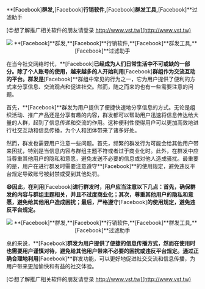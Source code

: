 **[Facebook]**群发,**[Facebook]**行销软件,**[Facebook]**群发工具,**[Facebook]**过滤助手

[😍想了解推广相关软件的朋友请登录 http://www.vst.tw](http://www.vst.tw)

 <center><img src="https://vst.tw/MP4/tuiguang/png/3.png" alt="**[Facebook]**群发,**[Facebook]**行销软件,**[Facebook]**群发工具,**[Facebook]**过滤助手"></center>

在当今社交网络时代，**[Facebook]**已经成为人们日常生活中不可或缺的一部分。除了个人账号的使用，越来越多的人开始利用**[Facebook]**群组作为交流互动的平台。群发是**[Facebook]**群组中常见的行为之一，它为用户提供了便利的方式来分享信息、交流观点和促进社交。然而，随之而来的也有一些需要注意的问题。

首先，**[Facebook]**群发为用户提供了便捷快速地分享信息的方式。无论是组织活动、推广产品还是分享有趣的内容，群发都可以帮助用户迅速将信息传达给大量的人群，起到了信息传递和交流的作用。这种便利性使得用户可以更加高效地进行社交互动和信息传播，为个人和团体带来了诸多好处。

然而，群发也需要用户注意一些问题。首先，频繁的群发行为可能会给其他用户带来困扰，特别是当信息内容与群组主题不符或者过于商业化时。此外，在群发中应当尊重其他用户的隐私和意愿，避免发送不必要的信息或对他人造成骚扰。最重要的是，用户在进行群发时需要注意遵守**[Facebook]**的使用规定，避免违反平台规定导致账号被封禁或受到其他处罚。

**😄因此，在利用**[Facebook]**进行群发时，用户应当注意以下几点：首先，确保群发的内容与群组主题相关，并且不过度商业化；其次，尊重其他用户的隐私和意愿，避免给其他用户造成困扰；最后，严格遵守**[Facebook]**的使用规定，避免违反平台规定。**

 <center><img src="https://vst.tw/MP4/tuiguang/png/8.png" alt="**[Facebook]**群发,**[Facebook]**行销软件,**[Facebook]**群发工具,**[Facebook]**过滤助手"></center>

总的来说，**[Facebook]**群发为用户提供了便捷的信息传播方式，然而在使用时也需要用户谨慎对待，避免给其他用户带来不必要的困扰或违反平台规定。通过正确合理地利用**[Facebook]**群发功能，可以更好地促进社交交流和信息传播，为用户带来更加愉快和有益的社交体验。

[😍想了解推广相关软件的朋友请登录 http://www.vst.tw](http://www.vst.tw)



